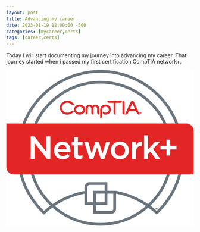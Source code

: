 ```yaml
---
layout: post
title: Advancing my career
date: 2023-01-19 12:00:00 -500
categories: [mycareer,certs]
tags: [career,certs]
---
```


Today I will start documenting my journey into advancing my career. That journey started when i passed my first certification CompTIA network+.  

![cert](assets/img/networkplus-logo.png)

